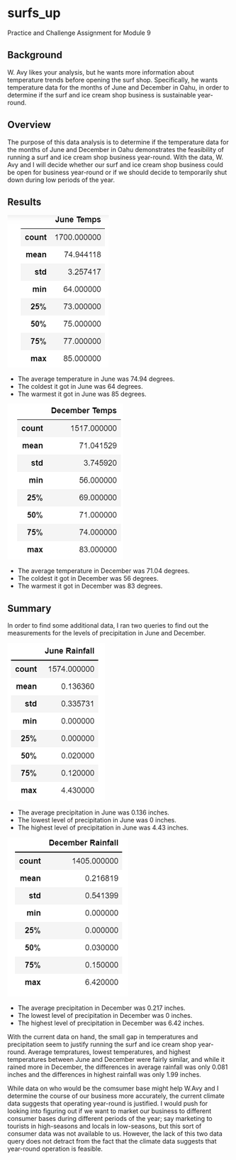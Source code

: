 # surfs_up
Practice and Challenge Assignment for Module 9

## Background
W. Avy likes your analysis, but he wants more information about temperature trends before opening the surf shop. Specifically, he wants temperature data for the months of June and December in Oahu, in order to determine if the surf and ice cream shop business is sustainable year-round.

## Overview
The purpose of this data analysis is to determine if the temperature data for the months of June and December in Oahu demonstrates the feasibility of running a surf and ice cream shop business year-round. With the data, W. Avy and I will decide whether our surf and ice cream shop business could be open for business year-round or if we should decide to temporarily shut down during low periods of the year. 

## Results
![June Temperatures](https://github.com/Itgotworse26/surfs_up/blob/main/June_Temps.PNG)

* The average temperature in June was 74.94 degrees. 
* The coldest it got in June was 64 degrees.
* The warmest it got in June was 85 degrees.


![December Temperatures](https://github.com/Itgotworse26/surfs_up/blob/main/December_Temps.PNG)

* The average temperature in December was 71.04 degrees. 
* The coldest it got in December was 56 degrees.
* The warmest it got in December was 83 degrees.

## Summary
In order to find some additional data, I ran two queries to find out the measurements for the levels of precipitation in June and December.

![June Rainfall](https://github.com/Itgotworse26/surfs_up/blob/main/June_Rainfall.PNG)

* The average precipitation in June was 0.136 inches. 
* The lowest level of precipitation in June was 0 inches.
* The highest level of precipitation in June was 4.43 inches.


![December Rainfall](https://github.com/Itgotworse26/surfs_up/blob/main/December_Rainfall.PNG)

* The average precipitation in December was 0.217 inches. 
* The lowest level of precipitation in December was 0 inches.
* The highest level of precipitation in December was 6.42 inches.


With the current data on hand, the small gap in temperatures and precipitation seem to justify running the surf and ice cream shop year-round. Average tempratures, lowest temperatures, and highest temperatures between June and December were fairly similar, and while it rained more in December, the differences in average rainfall was only 0.081 inches and the differences in highest rainfall was only 1.99 inches. 

While data on who would be the comsumer base might help W.Avy and I determine the course of our business more accurately, the current climate data suggests that operating year-round is justified. I would push for looking into figuring out if we want to market our business to different consumer bases during different periods of the year; say marketing to tourists in high-seasons and locals in low-seasons, but this sort of consumer data was not available to us. However, the lack of this two data query does not detract from the fact that the climate data suggests that year-round operation is feasible. 